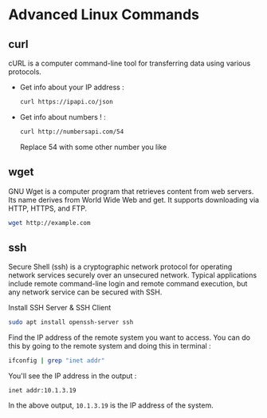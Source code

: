 # Advanced Linux Commands

## curl

cURL is a computer command-line tool for transferring data using various protocols.

* Get info about your IP address :
  ```bash
  curl https://ipapi.co/json
  ```

* Get info about numbers ! :
  ```bash
  curl http://numbersapi.com/54
  ```
  Replace 54 with some other number you like

## wget

GNU Wget is a computer program that retrieves content from web servers. Its name derives from World Wide Web and get. It supports downloading via HTTP, HTTPS, and FTP.

```bash
wget http://example.com
```

## ssh

Secure Shell (ssh) is a cryptographic network protocol for operating network services securely over an unsecured network. Typical applications include remote command-line login and remote command execution, but any network service can be secured with SSH.

Install SSH Server & SSH Client

```bash
sudo apt install openssh-server ssh
```

Find the IP address of the remote system you want to access. You can do this by going to the remote system and doing this in terminal :

```bash
ifconfig | grep "inet addr"
```

You'll see the IP address in the output :

```
inet addr:10.1.3.19
```

In the above output, `10.1.3.19` is the IP address of the system.
